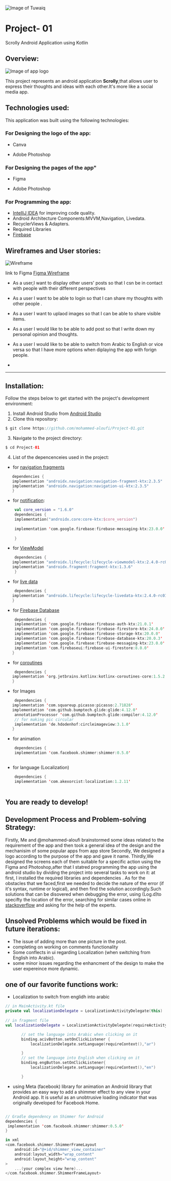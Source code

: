 ![Image of Tuwaiq](https://camo.githubusercontent.com/37ca472e2afb74974a0314d89af8f470422a79582bed0d188f9927777230195d/68747470733a2f2f6c61756e63682e73612f6173736574732f696d616765732f6c6f676f732f7475776169712d61636164656d792d6c6f676f2e737667)
# Project- 01
Scrolly Android Application using Kotlin

## Overview:
![Image of app logo](https://b.top4top.io/p_2204its031.png)


This project represents an android application **Scrolly**,that allows user to express their thoughts and ideas with each other.It's more like a social media app.

## Technologies used:
This application was built using the following technologies:
### For Designing the logo of the app:
* Canva

* Adobe Photoshop
### For Designing the pages of the app"
* Figma 

* Adobe Photoshop
### For Programming the app:
* [IntelliJ IDEA](https://www.jetbrains.com/idea/download/#section=windows) for improving code quality.
* Android Architecture Components:MVVM,Navigation, Livedata.
* RecyclerViews & Adapters.
* Required Libraries
* [Firebase](https://firebase.google.com)

## Wireframes and User stories:

![Wireframe](https://c.top4top.io/p_22044b31t2.png)

link to Figma [Figma Wireframe](https://www.figma.com/file/AG9ZHvv15pEa70B8KKubrI/Scrolly?node-id=0%3A1)


- As a user,I want to display other users' posts so that I csn be in contact with people with their different perspectives

- As a user I want to be able to login so that I can share my thoughts with other people .

- As a user I want to uplaod images so that I can be able to share visible items.
 
- As a user I would like to be able to add post so that I write down my personal opinion and thoughts.

- As a user I would like to be able to switch from Arabic to English or vice versa so that I have more options when diplaying the app with forign people.
- 


-------------------------------------------------------------------------
## Installation:
Follow the steps below to get started with the project's development environment:
1. Install Android Studio from [Android Studio](https://developer.android.com/studio?gclid=Cj0KCQjw5oiMBhDtARIsAJi0qk2WOPjxp2Wij5sgO3bAK6Rp18zrs4Y0L5S6W89Fk7OClhAiVuNr1mgaAsT-EALw_wcB&gclsrc=aw.ds)
2. Clone this repository:
 ```kotlin 
 $ git clone https://github.com/mohammed-aloufi/Project-01.git
 ```
3. Navigate to the project directory:
 ```kotlin 
 $ cd Project-01
 ```
 4. List of the depencenceies used in the project:
   * for [navigation fragments](https://developer.android.com/guide/navigation/navigation-getting-started)
 ```kotlin
    dependencies {
    implementation "androidx.navigation:navigation-fragment-ktx:2.3.5"
    implementation "androidx.navigation:navigation-ui-ktx:2.3.5"
    }
``` 

   * for [notification](https://developer.android.com/training/notify-user/build-notification):
```kotlin
    val core_version = "1.6.0"
    dependencies {
    implementation("androidx.core:core-ktx:$core_version")
    
    implementation 'com.google.firebase:firebase-messaging-ktx:23.0.0'
    
    }
```
    
   * for [ViewModel](https://developer.android.com/topic/libraries/architecture/viewmodel)
```kotlin
    dependencies {
   implementation "androidx.lifecycle:lifecycle-viewmodel-ktx:2.4.0-rc01"
   implementation "androidx.fragment:fragment-ktx:1.3.6"
    }
```
   * for [live data](https://developer.android.com/topic/libraries/architecture/livedata)
```kotlin
    dependencies { 
   implementation "androidx.lifecycle:lifecycle-livedata-ktx:2.4.0-rc01"
   }
```
   * for [Firebase Database](https://firebase.google.com/)
```kotlin
    dependencies { 
    implementation 'com.google.firebase:firebase-auth-ktx:21.0.1'
    implementation 'com.google.firebase:firebase-firestore-ktx:24.0.0'
    implementation 'com.google.firebase:firebase-storage-ktx:20.0.0'
    implementation 'com.google.firebase:firebase-database-ktx:20.0.3'
    implementation 'com.google.firebase:firebase-messaging-ktx:23.0.0'
    implementation 'com.firebaseui:firebase-ui-firestore:8.0.0'
   }
```
   * for [coroutines](https://developer.android.com/kotlin/coroutines)
```kotlin
    dependencies { 
   implementation 'org.jetbrains.kotlinx:kotlinx-coroutines-core:1.5.2'
   }
```

* for Images
```kotlin
    dependencies { 
   implementation 'com.squareup.picasso:picasso:2.71828'
   implementation 'com.github.bumptech.glide:glide:4.12.0'
    annotationProcessor 'com.github.bumptech.glide:compiler:4.12.0'
    // for making pic circular
    implementation 'de.hdodenhof:circleimageview:3.1.0'
   }
```


* for animation
```kotlin
    dependencies {
    implementation 'com.facebook.shimmer:shimmer:0.5.0'
    
```

* for language (Localization)
```kotlin
    dependencies {
    implementation 'com.akexorcist:localization:1.2.11'
    
```


 You are ready to develop!
 -----------------------------------------------------------------
 
## Development Process and Problem-solving Strategy:
Firstly, Me and @mohammed-aloufi brainstormed some ideas related to the requirement of the app and then took a general idea of the design and the mechanisim of some popular apps from app store
Secondly, We designed a logo according to the purpose of the app and gave it name.
Thirdly,We designed the screens each of them suitable for a specific action using the Figma and Photoshop,after that I statred programming the app using the android studio by dividing the project into several tasks to work on it: at first, I installed the required libraries and dependencies .
As for the obstacles that we faced,first we needed to decide the nature of the error (if it's syntax, runtime or logical), and then find the solution accordingly.Such solutions that can be disovered when debugging the error, using (Log.d)to specifty the location of the error, searching for similar cases online in [stackoverflow](https://stackoverflow.com/) and asking for the help of the experts.

## Unsolved Problems which would be fixed in future iterations:
* The issue of adding more than one picture in the post.
* completing on working on comments functionality
* Some conflects in ui regarding Localization (when switching from English into Arabic).
* some minor issues regarding the enhancment of the design to make the user expereince more dynamic.

## one of our favorite functions work:
* Localization
to switch from englidh into arabic
 
 ```kotlin
// in MainActivity.kt file
 private val localizationDelegate = LocalizationActivityDelegate(this)
        
 // in fragment file
 val localizationDelegate = LocalizationActivityDelegate(requireActivity())

        // set the language into Arabic when clicking on it
        binding.acivBotton.setOnClickListener {
            localizationDelegate.setLanguage(requireContext(),"ar")

        }
        // set the language into English when clicking on it
        binding.engButton.setOnClickListener{
            localizationDelegate.setLanguage(requireContext(),"en")

        }
```            
* using Meta (facebook) library for animation
 an Android library that provides an easy way to add a shimmer effect to any view in your Android app. It is useful as an unobtrusive loading indicator that was originally developed for Facebook Home.

 ```kotlin
 
 // Gradle dependency on Shimmer for Android
dependencies {
  implementation 'com.facebook.shimmer:shimmer:0.5.0'
}

in xml
<com.facebook.shimmer.ShimmerFrameLayout
     android:id="@+id/shimmer_view_container"
     android:layout_width="wrap_content"
     android:layout_height="wrap_content"
>
     ...(your complex view here)...
</com.facebook.shimmer.ShimmerFrameLayout>
 

```
